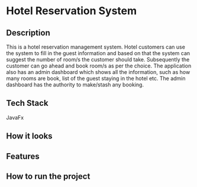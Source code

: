 # Hotel Reservation System

## Description

This is a hotel reservation management system. Hotel customers can use the system to fill in the guest information and based on that the system can suggest the number of room/s the customer should take. Subsequently the customer can go ahead and book room/s as per the choice. The application also has an admin dashboard which shows all the information, such as how many rooms are book, list of the guest staying in the hotel etc. The admin dashboard has the authority to make/stash any booking.

## Tech Stack

JavaFx

## How it looks
## Features
## How to run the project

